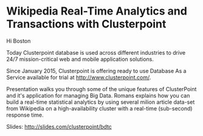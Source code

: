 # Wikipedia Real-Time Analytics and Transactions with Clusterpoint


Hi Boston

Today Clusterpoint database is used across different industries to drive 24/7
mission-critical web and mobile application solutions.

Since January 2015, Clusterpoint is offering ready to use Database As a Service
available for trial at http://www.clusterpoint.com/.

Presentation walks you through some of the unique features of ClusterPoint and
it's application for managing Big Data. Romans explains how you can
build a real-time statistical analytics by using several milion article
data-set from Wikipedia on a high-availability cluster with a real-time (sub-second)
response time.

Slides: http://slides.com/clusterpoint/bdtc
